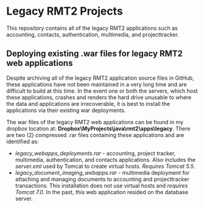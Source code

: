 # Legacy RMT2 Projects
This repository contains all of the legacy RMT2 applications such as accounting, contacts, authentication, multimedia, and projecttracker.

## Deploying existing .war files for legacy RMT2 web applications

Despite archiving all of the legacy RMT2 application source files in GitHub, these applications have not been maintained in a very long time and are difficult to build at this time.    In the event one or both the servers, which host these applications, crashes and renders the hard drive unusable to where the data and applications are irrecoverable, it is best to install the applications via their existing war deployments.

The war files of the legacy RMT2 web applications can be found in my dropbox location at: 
 **Dropbox\MyProjects\java\rmt2\apps\legacy**.  There are two (2)  compressed .rar files containing these applications and are identified as: 
* *legacy_webapps_deployments.rar* - accounting, project tracker, multimedia, authentication, and contacts applications.  Also includes the *_server.xml_* used by Tomcat to create virtual hosts.   *Requires Tomcat 5.5*.
* *legacy_document_imaging_webapps.rar* - multimedia deployment for attaching and managing documents to accounting and projecttracker transactions.  This installation does not use virtual hosts and *requires Tomcat 7.0*.  In the past, this web application resided on the database server.

  

